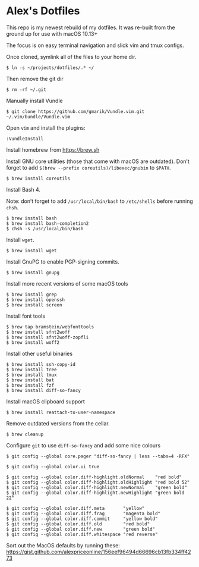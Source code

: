 # Alex's Dotfiles

This repo is my newest rebuild of my dotfiles.
It was re-built from the ground up for use with macOS 10.13+

The focus is on easy terminal navigation and slick vim and tmux configs.

Once cloned, symlink all of the files to your home dir.

```
$ ln -s ~/projects/dotfiles/.* ~/
```

Then remove the git dir

```
$ rm -rf ~/.git
```

Manually install Vundle

```
$ git clone https://github.com/gmarik/Vundle.vim.git ~/.vim/bundle/Vundle.vim
```

Open `vim` and install the plugins:

```
:VundleInstall
```

Install homebrew from https://brew.sh

Install GNU core utilities (those that come with macOS are outdated).
Don’t forget to add `$(brew --prefix coreutils)/libexec/gnubin` to `$PATH`.

```
$ brew install coreutils
```

Install Bash 4.

Note: don’t forget to add `/usr/local/bin/bash` to `/etc/shells` before running `chsh`.

```
$ brew install bash
$ brew install bash-completion2
$ chsh -s /usr/local/bin/bash
```

Install `wget`.

```
$ brew install wget
```

Install GnuPG to enable PGP-signing commits.

```
$ brew install gnupg
```

Install more recent versions of some macOS tools

```
$ brew install grep
$ brew install openssh
$ brew install screen
```

Install font tools

```
$ brew tap bramstein/webfonttools
$ brew install sfnt2woff
$ brew install sfnt2woff-zopfli
$ brew install woff2
```

Install other useful binaries

```
$ brew install ssh-copy-id
$ brew install tree
$ brew install tmux
$ brew install bat
$ brew install fzf
$ brew install diff-so-fancy
```

Install macOS clipboard support

```
$ brew install reattach-to-user-namespace
```

Remove outdated versions from the cellar.

```
$ brew cleanup
```

Configure `git` to use `diff-so-fancy` and add some nice colours

```
$ git config --global core.pager "diff-so-fancy | less --tabs=4 -RFX"

$ git config --global color.ui true

$ git config --global color.diff-highlight.oldNormal    "red bold"
$ git config --global color.diff-highlight.oldHighlight "red bold 52"
$ git config --global color.diff-highlight.newNormal    "green bold"
$ git config --global color.diff-highlight.newHighlight "green bold 22"

$ git config --global color.diff.meta       "yellow"
$ git config --global color.diff.frag       "magenta bold"
$ git config --global color.diff.commit     "yellow bold"
$ git config --global color.diff.old        "red bold"
$ git config --global color.diff.new        "green bold"
$ git config --global color.diff.whitespace "red reverse"
```

Sort out the MacOS defaults by running these: https://gist.github.com/alexpriceonline/156eef96494d66696cb13fb334ff4273
